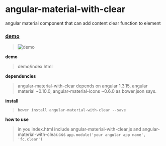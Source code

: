 # angular-material-with-clear
angular material component that can add content clear function to element

### [demo]() ###
> ![demo](http://7xl1b4.com1.z0.glb.clouddn.com/content-clear.png)

**demo**

> demo/index.html

**dependencies**
> angular-material-with-clear depends on angular 1.3.15, angular material ~0.10.0, angular-material-icons ~0.6.0 as bower.json says.

**install**
> `bower install angular-material-with-clear --save`

**how to use**

> in you index.html include angular-material-with-clear.js and angular-material-with-clear.css
> `app.module('your angular app name', 'fc.clear')`